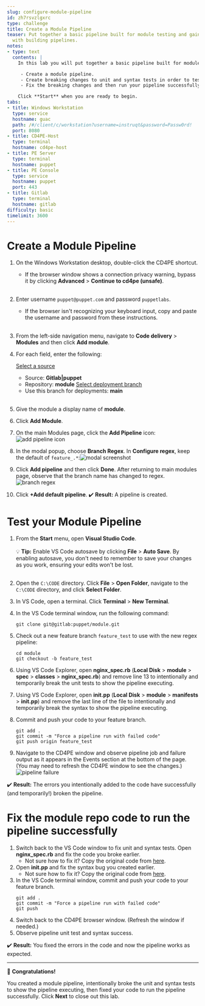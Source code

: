 ```yaml
---
slug: configure-module-pipeline
id: zh7rsvzlgxrc
type: challenge
title: Create a Module Pipeline
teaser: Put together a basic pipeline built for module testing and gain a familiarity
  with building pipelines.
notes:
- type: text
  contents: |
    In this lab you will put together a basic pipeline built for module testing and gain a familiarity with building pipelines. You will:

     - Create a module pipeline.
     - Create breaking changes to unit and syntax tests in order to test your pipeline.
     - Fix the breaking changes and then run your pipeline successfully.

    Click **Start** when you are ready to begin.
tabs:
- title: Windows Workstation
  type: service
  hostname: guac
  path: /#/client/c/workstation?username=instruqt&password=Passw0rd!
  port: 8080
- title: CD4PE-Host
  type: terminal
  hostname: cd4pe-host
- title: PE Server
  type: terminal
  hostname: puppet
- title: PE Console
  type: service
  hostname: puppet
  port: 443
- title: Gitlab
  type: terminal
  hostname: gitlab
difficulty: basic
timelimit: 3600
---
```

Create a Module Pipeline
========

1. On the Windows Workstation desktop, double-click the CD4PE shortcut.
     - If the browser window shows a connection privacy warning, bypass it by clicking **Advanced** > **Continue to cd4pe (unsafe)**.<br><br>
1. Enter username `puppet@puppet.com` and password `puppetlabs`.
    - If the browser isn't recognizing your keyboard input, copy and paste the username and password from these instructions.<br><br>
1. From the left-side navigation menu, navigate to **Code delivery** > **Modules** and then click **Add module**.
1. For each field, enter the following:

    <u>Select a source</u>
      - Source: **Gitlab|puppet**
      - Repository: **module**
    <u>Select deployment branch</u>
      - Use this branch for deployments: **main**<br><br>

1. Give the module a display name of **module**.
1. Click **Add Module**.
1. On the main Modules page, click the **Add Pipeline** icon:![add pipeline icon](https://storage.googleapis.com/instruqt-images/PE501-Continuously%20Deliver/Lab2.0-1-1.png)
1. In the modal popup, choose **Branch Regex**. In **Configure regex**, keep the default of `feature_.*`:![modal screenshot](https://storage.googleapis.com/instruqt-images/PE501-Continuously%20Deliver/Lab2.0-2-2.png)
1. Click **Add pipeline** and then click **Done**. After returning to main modules page, observe that the branch name has changed to regex.![branch regex](https://storage.googleapis.com/instruqt-images/PE501-Continuously%20Deliver/Lab2.0-3-2.png)
1. Click **+Add default pipeline**.
✔️ **Result:** A pipeline is created.

Test your Module Pipeline
========

1. From the **Start** menu, open **Visual Studio Code**.<br><br>
    💡 **Tip:** Enable VS Code autosave by clicking **File** > **Auto Save**. By enabling autosave, you don't need to remember to save your changes as you work, ensuring your edits won't be lost.<br><br>

1. Open the `C:\CODE` directory. Click **File** > **Open Folder**, navigate to the `C:\CODE` directory, and click **Select Folder**.
1. In VS Code, open a terminal. Click **Terminal** > **New Terminal**.
1. In the VS Code terminal window, run the following command:
    ```
    git clone git@gitlab:puppet/module.git
    ```
1. Check out a new feature branch `feature_test` to use with the new regex pipeline:
    ```
    cd module
    git checkout -b feature_test
    ```
1. Using VS Code Explorer, open **nginx_spec.rb** (**Local Disk** > **module** > **spec** > **classes** > **nginx_spec.rb**) and remove line 13 to intentionally and temporarily break the unit tests to show the pipeline executing.
1. Using VS Code Explorer, open **init.pp** (**Local Disk** > **module** > **manifests** > **init.pp**) and remove the last line of the file to intentionally and temporarily break the syntax to show the pipeline executing.
1. Commit and push your code to your feature branch.
    ```
    git add .
    git commit -m "Force a pipeline run with failed code"
    git push origin feature_test
    ```

1. Navigate to the CD4PE window and observe pipeline job and failure output as it appears in the Events section at the bottom of the page. (You may need to refresh the CD4PE window to see the changes.) ![pipeline failure](https://storage.googleapis.com/instruqt-images/PE501-Continuously%20Deliver/Lab2.0-4.png)

✔️ **Result:** The errors you intentionally added to the code have successfully (and temporarily!) broken the pipeline.

Fix the module repo code to run the pipeline successfully
========

1. Switch back to the VS Code window to fix unit and syntax tests. Open **nginx_spec.rb** and fix the code you broke earlier.
    - Not sure how to fix it? Copy the original code from [here](https://github.com/puppetlabs/kmo-501-nginx/blob/production/spec/classes/nginx_spec.rb).
1. Open **init.pp** and fix the syntax bug you created earlier.
    - Not sure how to fix it? Copy the original code from [here](https://github.com/puppetlabs/kmo-501-nginx/blob/production/manifests/init.pp).
1. In the VS Code terminal window, commit and push your code to your feature branch.
    ```
    git add .
    git commit -m "Force a pipeline run with failed code"
    git push
    ```
1. Switch back to the CD4PE browser window. (Refresh the window if needed.)
1. Observe pipeline unit test and syntax success.![]()

✔️ **Result:** You fixed the errors in the code and now the pipeline works as expected.

----------

🎈 **Congratulations!**

You created a module pipeline, intentionally broke the unit and syntax tests to show the pipeline executing, then fixed your code to run the pipeline successfully. Click **Next** to close out this lab.